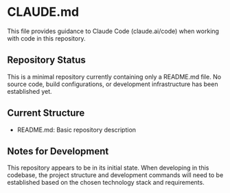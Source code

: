 # CLAUDE.md

This file provides guidance to Claude Code (claude.ai/code) when working with code in this repository.

## Repository Status

This is a minimal repository currently containing only a README.md file. No source code, build configurations, or development infrastructure has been established yet.

## Current Structure

- README.md: Basic repository description

## Notes for Development

This repository appears to be in its initial state. When developing in this codebase, the project structure and development commands will need to be established based on the chosen technology stack and requirements.